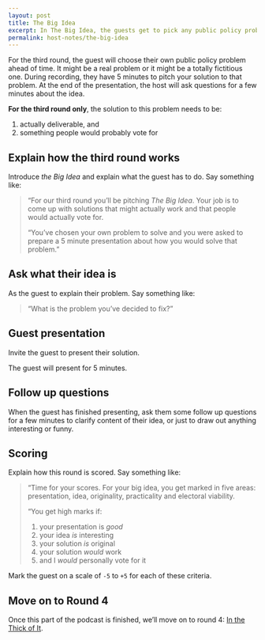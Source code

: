 ```yaml
---
layout: post
title: The Big Idea
excerpt: In The Big Idea, the guests get to pick any public policy problem you like and then they have 5 minutes to pitch the best solution they can come up with.
permalink: host-notes/the-big-idea
---
```


For the third round, the guest will choose their own public policy problem ahead of time. It might be a real problem or it might be a totally fictitious one. During recording, they have 5 minutes to pitch your solution to that problem. At the end of the presentation, the host will ask questions for a few minutes about the idea.

**For the third round only**, the solution to this problem needs to be:

1. actually deliverable, and
2. something people would probably vote for

## Explain how the third round works

Introduce *the Big Idea* and explain what the guest has to do. Say something like:

> “For our third round you’ll be pitching *The Big Idea*. Your job is to come up with solutions that might actually work and that people would actually vote for.
> 
> “You’ve chosen your own problem to solve and you were asked to prepare a 5 minute presentation about how you would solve that problem.”

## Ask what their idea is

As the guest to explain their problem. Say something like:

> “What is the problem you’ve decided to fix?”

## Guest presentation 

Invite the guest to present their solution.

The guest will present for 5 minutes.

## Follow up questions

When the guest has finished presenting, ask them some follow up questions for a few minutes to clarify content of their idea, or just to draw out anything interesting or funny.

## Scoring

Explain how this round is scored. Say something like:

> “Time for your scores. For your big idea, you get marked in five areas: presentation, idea, originality, practicality and electoral viability.
> 
> “You get high marks if:
> 1. your presentation is *good*
> 2. your idea *is* interesting
> 3. your solution *is* original
> 4. your solution *would* work
> 5. and I *would* personally vote for it

Mark the guest on a scale of `-5` to `+5` for each of these criteria.

## Move on to Round 4

Once this part of the podcast is finished, we’ll move on to round 4: [In the Thick of It](/host-notes/in-the-thick-of-it).